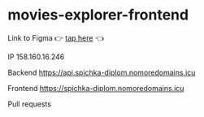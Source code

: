 # movies-explorer-frontend


Link to Figma :point_right: [tap here](https://www.figma.com/file/iKUTTIVz2JJ4zaqDzsG7V7/Diploma-SpichkaXD?node-id=891%3A3857) :point_left:


IP 158.160.16.246

Backend  https://api.spichka-diplom.nomoredomains.icu

Frontend  https://spichka-diplom.nomoredomains.icu

Pull requests 
